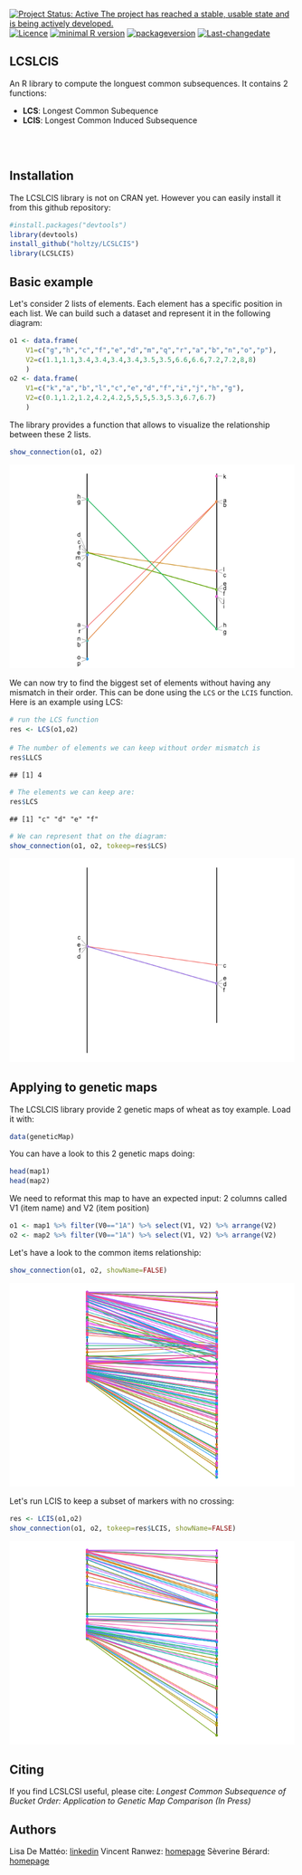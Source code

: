 [![Project Status: Active The project has reached a stable, usable state and is being actively developed.](http://www.repostatus.org/badges/latest/active.svg)](http://www.repostatus.org/#active) [![Licence](https://img.shields.io/badge/licence-GPL--3-blue.svg)](https://www.gnu.org/licenses/gpl-3.0.en.html)
[![minimal R version](https://img.shields.io/badge/R%3E%3D-3.2.4-6666ff.svg)](https://cran.r-project.org/) [![packageversion](https://img.shields.io/badge/Package%20version-0.1.0-orange.svg?style=flat-square)](commits/develop) [![Last-changedate](https://img.shields.io/badge/last%20change-2018--03--14-yellowgreen.svg)](/commits/master)

LCSLCIS
-------

An R library to compute the longuest common subsequences. It contains 2 functions:

-   **LCS**: Longest Common Subequence
-   **LCIS**: Longest Common Induced Subsequence

<br><br>

Installation
------------

The LCSLCIS library is not on CRAN yet. However you can easily install it from this github repository:

``` r
#install.packages("devtools")
library(devtools) 
install_github("holtzy/LCSLCIS")
library(LCSLCIS)
```

Basic example
-------------

Let's consider 2 lists of elements. Each element has a specific position in each list. We can build such a dataset and represent it in the following diagram:

``` r
o1 <- data.frame( 
    V1=c("g","h","c","f","e","d","m","q","r","a","b","n","o","p"), 
    V2=c(1.1,1.1,3.4,3.4,3.4,3.4,3.5,3.5,6.6,6.6,7.2,7.2,8,8)
    )
o2 <- data.frame( 
    V1=c("k","a","b","l","c","e","d","f","i","j","h","g"), 
    V2=c(0.1,1.2,1.2,4.2,4.2,5,5,5,5.3,5.3,6.7,6.7)
    )
```

The library provides a function that allows to visualize the relationship between these 2 lists.

``` r
show_connection(o1, o2)
```

![](README_files/figure-markdown_github/unnamed-chunk-3-1.png)

We can now try to find the biggest set of elements without having any mismatch in their order. This can be done using the `LCS` or the `LCIS` function. Here is an example using LCS:

``` r
# run the LCS function
res <- LCS(o1,o2)

# The number of elements we can keep without order mismatch is 
res$LLCS
```

    ## [1] 4

``` r
# The elements we can keep are:
res$LCS
```

    ## [1] "c" "d" "e" "f"

``` r
# We can represent that on the diagram:
show_connection(o1, o2, tokeep=res$LCS)
```

![](README_files/figure-markdown_github/unnamed-chunk-4-1.png)

Applying to genetic maps
------------------------

The LCSLCIS library provide 2 genetic maps of wheat as toy example. Load it with:

``` r
data(geneticMap)
```

You can have a look to this 2 genetic maps doing:

``` r
head(map1)
head(map2)
```

We need to reformat this map to have an expected input: 2 columns called V1 (item name) and V2 (item position)

``` r
o1 <- map1 %>% filter(V0=="1A") %>% select(V1, V2) %>% arrange(V2)
o2 <- map2 %>% filter(V0=="1A") %>% select(V1, V2) %>% arrange(V2)
```

Let's have a look to the common items relationship:

``` r
show_connection(o1, o2, showName=FALSE)
```

![](README_files/figure-markdown_github/unnamed-chunk-8-1.png)

Let's run LCIS to keep a subset of markers with no crossing:

``` r
res <- LCIS(o1,o2)
show_connection(o1, o2, tokeep=res$LCIS, showName=FALSE)
```

![](README_files/figure-markdown_github/unnamed-chunk-9-1.png)

Citing
------

If you find LCSLCSI useful, please cite: *Longest Common Subsequence of Bucket Order: Application to Genetic Map Comparison (In Press)*

Authors
-------

Lisa De Mattéo: [linkedin](https://www.linkedin.com/in/lisadematteo/) Vincent Ranwez: [homepage](https://sites.google.com/site/ranwez/) Sèverine Bérard: [homepage](http://www.pages-perso-severine-berard.univ-montp2.fr)
